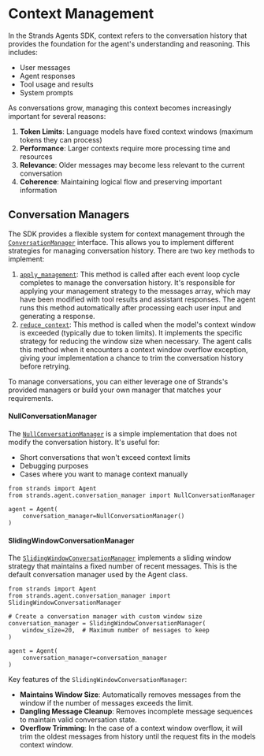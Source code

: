 # Context Management

In the Strands Agents SDK, context refers to the conversation history that provides the foundation for the agent's understanding and reasoning. This includes:

- User messages
- Agent responses
- Tool usage and results
- System prompts

As conversations grow, managing this context becomes increasingly important for several reasons:

1. **Token Limits**: Language models have fixed context windows (maximum tokens they can process)
1. **Performance**: Larger contexts require more processing time and resources
1. **Relevance**: Older messages may become less relevant to the current conversation
1. **Coherence**: Maintaining logical flow and preserving important information

## Conversation Managers

The SDK provides a flexible system for context management through the [`ConversationManager`](../../../../api-reference/agent/#strands.agent.conversation_manager.conversation_manager.ConversationManager) interface. This allows you to implement different strategies for managing conversation history. There are two key methods to implement:

1. [`apply_management`](../../../../api-reference/agent/#strands.agent.conversation_manager.conversation_manager.ConversationManager.apply_management): This method is called after each event loop cycle completes to manage the conversation history. It's responsible for applying your management strategy to the messages array, which may have been modified with tool results and assistant responses. The agent runs this method automatically after processing each user input and generating a response.
1. [`reduce_context`](../../../../api-reference/agent/#strands.agent.conversation_manager.conversation_manager.ConversationManager.reduce_context): This method is called when the model's context window is exceeded (typically due to token limits). It implements the specific strategy for reducing the window size when necessary. The agent calls this method when it encounters a context window overflow exception, giving your implementation a chance to trim the conversation history before retrying.

To manage conversations, you can either leverage one of Strands's provided managers or build your own manager that matches your requirements.

#### NullConversationManager

The [`NullConversationManager`](../../../../api-reference/agent/#strands.agent.conversation_manager.null_conversation_manager.NullConversationManager) is a simple implementation that does not modify the conversation history. It's useful for:

- Short conversations that won't exceed context limits
- Debugging purposes
- Cases where you want to manage context manually

```
from strands import Agent
from strands.agent.conversation_manager import NullConversationManager

agent = Agent(
    conversation_manager=NullConversationManager()
)

```

#### SlidingWindowConversationManager

The [`SlidingWindowConversationManager`](../../../../api-reference/agent/#strands.agent.conversation_manager.sliding_window_conversation_manager.SlidingWindowConversationManager) implements a sliding window strategy that maintains a fixed number of recent messages. This is the default conversation manager used by the Agent class.

```
from strands import Agent
from strands.agent.conversation_manager import SlidingWindowConversationManager

# Create a conversation manager with custom window size
conversation_manager = SlidingWindowConversationManager(
    window_size=20,  # Maximum number of messages to keep
)

agent = Agent(
    conversation_manager=conversation_manager
)

```

Key features of the `SlidingWindowConversationManager`:

- **Maintains Window Size**: Automatically removes messages from the window if the number of messages exceeds the limit.
- **Dangling Message Cleanup**: Removes incomplete message sequences to maintain valid conversation state.
- **Overflow Trimming**: In the case of a context window overflow, it will trim the oldest messages from history until the request fits in the models context window.
